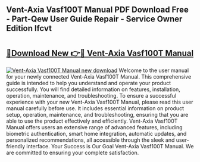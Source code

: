 ## Vent-Axia Vasf100T Manual PDF Download Free - Part-Qew User Guide Repair - Service Owner Edition lfcvt

# <h2><a href="http://cf20421.oget.top/?id=Vent-Axia+Vasf100T+Manual">🔗Download New 👉🔴 Vent-Axia Vasf100T Manual</a></h2>

[![Vent-Axia Vasf100T Manual new download](https://i.imgur.com/5g1atiW.png)](http://cf20421.oget.top/?id=Vent-Axia+Vasf100T+Manual)
Welcome to the user manual for your newly connected Vent-Axia Vasf100T Manual. This comprehensive guide is intended to help you understand and operate your product successfully. You will find detailed information on features, installation, operation, maintenance, and troubleshooting. To ensure a successful experience with your new Vent-Axia Vasf100T Manual, please read this user manual carefully before use. It includes essential information on product setup, operation, maintenance, and troubleshooting, ensuring that you are able to use the product effectively and efficiently. Vent-Axia Vasf100T Manual offers users an extensive range of advanced features, including biometric authentication, smart home integration, automatic updates, and personalized recommendations, all accessible through the sleek and user-friendly interface. Your Success is Our Goal Vent-Axia Vasf100T Manual. We are committed to ensuring your complete satisfaction.
